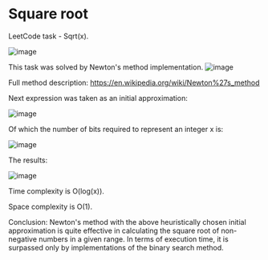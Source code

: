 # Square root
LeetCode task - Sqrt(x).

![image](https://github.com/user-attachments/assets/d4eece55-49d6-4910-a542-711d65f9d916)

This task was solved by Newton's method implementation.
![image](https://github.com/user-attachments/assets/7dd6cdb4-5a06-463c-af6d-74a543e477b5)

Full method description:
https://en.wikipedia.org/wiki/Newton%27s_method

Next expression was taken as an initial approximation:

![image](https://github.com/user-attachments/assets/578abd4e-f3fa-47f6-b52b-e11c2f539b24)

Of which the number of bits required to represent an integer x is:

![image](https://github.com/user-attachments/assets/501de02b-69fa-4366-8a3b-8b690c5d1816)

The results:

![image](https://github.com/user-attachments/assets/f4aab8e4-1183-4f4f-a491-c629ff4d2306)

Time complexity is O(log(x)).

Space complexity is O(1).

Conclusion: Newton's method with the above heuristically chosen initial approximation is quite effective in calculating the square root of non-negative numbers in a given range. In terms of execution time, it is surpassed only by implementations of the binary search method.
